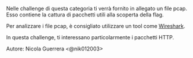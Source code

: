 Nelle challenge di questa categoria ti verrà fornito in allegato un file pcap. Esso contiene la cattura di pacchetti utili alla scoperta della flag.

Per analizzare i file pcap, è consigliato utilizzare un tool come [Wireshark](https://www.wireshark.org/download.html).

In questa challenge, ti interessano particolarmente i pacchetti HTTP.

Autore: Nicola Guerrera <@nik012003>
